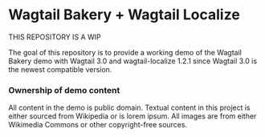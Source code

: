 # Wagtail Bakery + Wagtail Localize

THIS REPOSITORY IS A WIP

The goal of this repository is to provide a working demo of the Wagtail Bakery demo with Wagtail 3.0 and wagtail-localize 1.2.1 since Wagtail 3.0 is the newest compatible version.


### Ownership of demo content

All content in the demo is public domain. Textual content in this project is either sourced from Wikipedia or is lorem ipsum. All images are from either Wikimedia Commons or other copyright-free sources.
